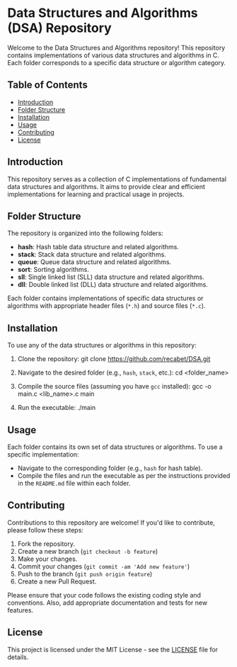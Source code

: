 # Data Structures and Algorithms (DSA) Repository

Welcome to the Data Structures and Algorithms repository! This repository contains implementations of various data structures and algorithms in C. Each folder corresponds to a specific data structure or algorithm category.

## Table of Contents

- [Introduction](#introduction)
- [Folder Structure](#folder-structure)
- [Installation](#installation)
- [Usage](#usage)
- [Contributing](#contributing)
- [License](#license)

## Introduction

This repository serves as a collection of C implementations of fundamental data structures and algorithms. It aims to provide clear and efficient implementations for learning and practical usage in projects.

## Folder Structure

The repository is organized into the following folders:

- **hash**: Hash table data structure and related algorithms.
- **stack**: Stack data structure and related algorithms.
- **queue**: Queue data structure and related algorithms.
- **sort**: Sorting algorithms.
- **sll**: Single linked list (SLL) data structure and related algorithms.
- **dll**: Double linked list (DLL) data structure and related algorithms.

Each folder contains implementations of specific data structures or algorithms with appropriate header files (`*.h`) and source files (`*.c`).

## Installation

To use any of the data structures or algorithms in this repository:

1. Clone the repository: git clone https://github.com/recabet/DSA.git

2. Navigate to the desired folder (e.g., `hash`, `stack`, etc.): cd <folder_name>

3. Compile the source files (assuming you have `gcc` installed): gcc -o main.c <lib_name>.c main

4. Run the executable: ./main

## Usage

Each folder contains its own set of data structures or algorithms. To use a specific implementation:

- Navigate to the corresponding folder (e.g., `hash` for hash table).
- Compile the files and run the executable as per the instructions provided in the `README.md` file within each folder.

## Contributing

Contributions to this repository are welcome! If you'd like to contribute, please follow these steps:

1. Fork the repository.
2. Create a new branch (`git checkout -b feature`)
3. Make your changes.
4. Commit your changes (`git commit -am 'Add new feature'`)
5. Push to the branch (`git push origin feature`)
6. Create a new Pull Request.

Please ensure that your code follows the existing coding style and conventions. Also, add appropriate documentation and tests for new features.

## License

This project is licensed under the MIT License - see the [LICENSE](LICENSE) file for details.



